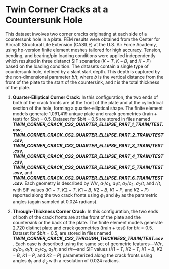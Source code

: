 # Twin Corner Cracks at a Countersunk Hole
This dataset involves two corner cracks originating at each side of a countersunk hole in a plate. FEM results were obtained from the Center for Aircraft Structural Life Extension (CAStLE) at the U.S. Air Force Academy, using hp-version finite element meshes tailored for high accuracy. Tension, bending, and bearing/pin loading conditions were applied independently which resulted in three distanct SIF scenarios ($K-T$, $K-B$, and $K-P$) based on the loading condition. The datasets contain a single type of countersunk hole, defined by a slant start depth. This depth is captured by the non-dimensional parameter $b/t$, where $b$ is the vertical distance from the front of the plate to the start of the countersink, and $t$ is the total thickness of the plate.

1. **Quarter-Elliptical Corner Crack:** In this configuration, the two ends of both of the crack fronts are at the front of the plate and at the cylindrical section of the hole, forming a quarter-elliptical shape. The finite element models generate 1,091,419 unique plate and crack geometries (train + test) for $b/t = $0.5$. Dataset for $b/t = $0.5$ are stored in files named ***TWIN_CORNER_CRACK_CS2_QUARTER_ELLIPSE_PART_1_$TRAIN/TEST$.csv***, ***TWIN_CORNER_CRACK_CS2_QUARTER_ELLIPSE_PART_2_$TRAIN/TEST$.csv***, ***TWIN_CORNER_CRACK_CS2_QUARTER_ELLIPSE_PART_3_$TRAIN/TEST$.csv***, ***TWIN_CORNER_CRACK_CS2_QUARTER_ELLIPSE_PART_4_$TRAIN/TEST$.csv***, ***TWIN_CORNER_CRACK_CS2_QUARTER_ELLIPSE_PART_5_$TRAIN/TEST$.csv***, and ***TWIN_CORNER_CRACK_CS2_QUARTER_ELLIPSE_PART_6_$TRAIN/TEST$.csv***. Each geometry is described by $W/r$, $a_1/c_1$, $a_1/t$, $a_2/c_2$, $a_2/t$, and $r/t$, with SIF values ($K1-T$, $K2-T$, $K1-B$, $K2-B$, $K1-P$, and $K2-P$) reported along the two crack fronts using $\phi_1$ and $\phi_2$ as the parametric angles (again sampled at 0.024 radians).

2. **Through-Thickness Corner Crack:** In this configuration, the two ends of both of the crack fronts are at the front of the plate and the countersink or the back of the plate. The finite element models generate 2,720 distinct plate and crack geometries (train + test) for $b/t = 0.5$. Dataset for $b/t = $0.5$, are stored in files named ***TWIN_CORNER_CRACK_CS2_THROUGH_THICKNESS_$TRAIN/TEST$.csv***. Each case is described using the same set of geometric features—$W/r$, $a_1/c_1$, $a_1/t$, $a_2/c_2$, $a_2/t$, and $r/t$—and SIF values ($K1-T$, $K2-T$, $K1-B$, $K2-B$, $K1-P$, and $K2-P$) parameterized along the crack fronts using angles $\phi_1$ and $\phi_2$ with a resolution of 0.024 radians.